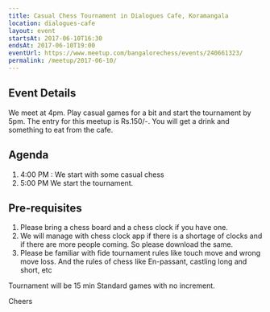 ```yaml
---
title: Casual Chess Tournament in Dialogues Cafe, Koramangala
location: dialogues-cafe
layout: event
startsAt: 2017-06-10T16:30
endsAt: 2017-06-10T19:00
eventUrl: https://www.meetup.com/bangalorechess/events/240661323/
permalink: /meetup/2017-06-10/
---
```

## Event Details
We meet at 4pm. Play casual games for a bit and start the tournament by 5pm. The entry for this meetup is Rs.150/-. You will get a drink and something to eat from the cafe.

## Agenda
1. 4:00 PM : We start with some casual chess
1. 5:00 PM We start the tournament.

## Pre-requisites
1. Please bring a chess board and a chess clock if you have one.
1. We will manage with chess clock app if there is a shortage of clocks and if there are more people coming. So please download the same.
1. Please be familiar with fide tournament rules like touch move and wrong move loss. And the rules of chess like En-passant, castling long and short, etc

Tournament will be 15 min Standard games with no increment.

Cheers

 
